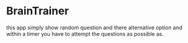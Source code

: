 # BrainTrainer

this app simply show random question and there alternative option and within a timer you have to attempt the questions as possible as.
